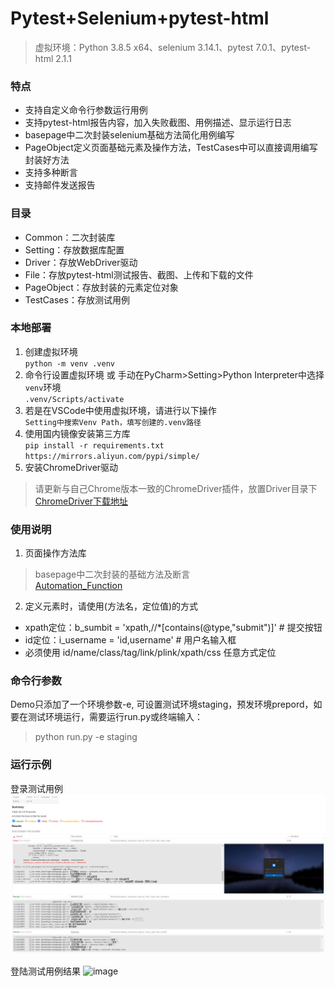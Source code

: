 # Pytest+Selenium+pytest-html
>虚拟环境：Python 3.8.5 x64、selenium 3.14.1、pytest 7.0.1、pytest-html 2.1.1
### 特点
- 支持自定义命令行参数运行用例
- 支持pytest-html报告内容，加入失败截图、用例描述、显示运行日志
- basepage中二次封装selenium基础方法简化用例编写
- PageObject定义页面基础元素及操作方法，TestCases中可以直接调用编写封装好方法
- 支持多种断言
- 支持邮件发送报告

### 目录
- Common：二次封装库
- Setting：存放数据库配置
- Driver：存放WebDriver驱动
- File：存放pytest-html测试报告、截图、上传和下载的文件
- PageObject：存放封装的元素定位对象
- TestCases：存放测试用例

### 本地部署
1. 创建虚拟环境  
`python -m venv .venv`
2. 命令行设置虚拟环境 或 手动在PyCharm>Setting>Python Interpreter中选择`venv`环境  
`.venv/Scripts/activate`
3. 若是在VSCode中使用虚拟环境，请进行以下操作  
`Setting中搜索Venv Path，填写创建的.venv路径`
4. 使用国内镜像安装第三方库  
`pip install -r requirements.txt https://mirrors.aliyun.com/pypi/simple/`
5. 安装ChromeDriver驱动  
>请更新与自己Chrome版本一致的ChromeDriver插件，放置Driver目录下  
[ChromeDriver下载地址](http://npm.taobao.org/mirrors/chromedriver/) 

### 使用说明
1. 页面操作方法库 
>basepage中二次封装的基础方法及断言  
[Automation_Function](https://cxqzok4p36.feishu.cn/sheets/shtcniVJ2sMUBzCBfIQvu2PwQfe)
2. 定义元素时，请使用(方法名，定位值)的方式
- xpath定位：b_sumbit = 'xpath,//*[contains(@type,"submit")]'  # 提交按钮
- id定位：i_username = 'id,username'   # 用户名输入框
- 必须使用 id/name/class/tag/link/plink/xpath/css 任意方式定位

### 命令行参数
Demo只添加了一个环境参数-e, 可设置测试环境staging，预发环境prepord，如要在测试环境运行，需要运行run.py或终端输入：
> python run.py -e staging

### 运行示例
登录测试用例
![image](./File/attachment/20230330173304.png)

登陆测试用例结果
![image](./File/attachment/20230330_172753-test_open_login.png)